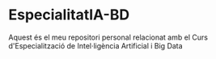 # EspecialitatIA-BD
Aquest és el meu repositori personal relacionat amb el Curs d'Especialització de Intel·ligència Artificial i Big Data
